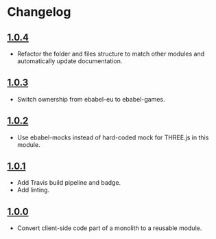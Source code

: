 # Changelog

## [1.0.4](https://github.com/ebabel-games/ebabel-bounding-box/releases/tag/v1.0.4)
- Refactor the folder and files structure to match other modules and automatically update documentation.

## [1.0.3](https://github.com/ebabel-games/ebabel-bounding-box/releases/tag/v1.0.3)
- Switch ownership from ebabel-eu to ebabel-games.

## [1.0.2](https://github.com/ebabel-games/ebabel-bounding-box/releases/tag/v1.0.2)
- Use ebabel-mocks instead of hard-coded mock for THREE.js in this module.

## [1.0.1](https://github.com/ebabel-games/ebabel-bounding-box/releases/tag/v1.0.1)
- Add Travis build pipeline and badge.
- Add linting.

## [1.0.0](https://github.com/ebabel-games/ebabel-bounding-box/releases/tag/v1.0.0)
- Convert client-side code part of a monolith to a reusable module.
